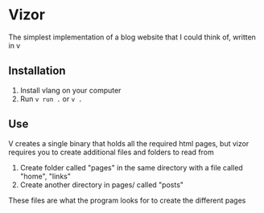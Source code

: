 # Vizor

The simplest implementation of a blog website that I could think of, written in v

## Installation

1. Install vlang on your computer
2. Run ``` v run . ``` or ``` v . ```

## Use

V creates a single binary that holds all the required html pages, but vizor requires you to create additional files and folders to read from

1. Create folder called "pages" in the same directory with a file called "home", "links"
2. Create another directory in pages/ called "posts"

These files are what the program looks for to create the different pages

